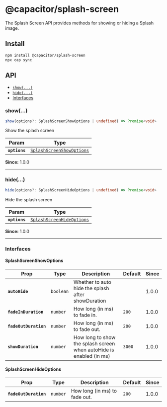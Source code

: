 # @capacitor/splash-screen

The Splash Screen API provides methods for showing or hiding a Splash image.

## Install

```bash
npm install @capacitor/splash-screen
npx cap sync
```

## API

<docgen-index>

* [`show(...)`](#show)
* [`hide(...)`](#hide)
* [Interfaces](#interfaces)

</docgen-index>

<docgen-api>
<!--Update the source file JSDoc comments and rerun docgen to update the docs below-->

### show(...)

```typescript
show(options?: SplashScreenShowOptions | undefined) => Promise<void>
```

Show the splash screen

| Param         | Type                                                                        |
| ------------- | --------------------------------------------------------------------------- |
| **`options`** | <code><a href="#splashscreenshowoptions">SplashScreenShowOptions</a></code> |

**Since:** 1.0.0

--------------------


### hide(...)

```typescript
hide(options?: SplashScreenHideOptions | undefined) => Promise<void>
```

Hide the splash screen

| Param         | Type                                                                        |
| ------------- | --------------------------------------------------------------------------- |
| **`options`** | <code><a href="#splashscreenhideoptions">SplashScreenHideOptions</a></code> |

**Since:** 1.0.0

--------------------


### Interfaces


#### SplashScreenShowOptions

| Prop                  | Type                 | Description                                                         | Default           | Since |
| --------------------- | -------------------- | ------------------------------------------------------------------- | ----------------- | ----- |
| **`autoHide`**        | <code>boolean</code> | Whether to auto hide the splash after showDuration                  |                   | 1.0.0 |
| **`fadeInDuration`**  | <code>number</code>  | How long (in ms) to fade in.                                        | <code>200</code>  | 1.0.0 |
| **`fadeOutDuration`** | <code>number</code>  | How long (in ms) to fade out.                                       | <code>200</code>  | 1.0.0 |
| **`showDuration`**    | <code>number</code>  | How long to show the splash screen when autoHide is enabled (in ms) | <code>3000</code> | 1.0.0 |


#### SplashScreenHideOptions

| Prop                  | Type                | Description                   | Default          | Since |
| --------------------- | ------------------- | ----------------------------- | ---------------- | ----- |
| **`fadeOutDuration`** | <code>number</code> | How long (in ms) to fade out. | <code>200</code> | 1.0.0 |

</docgen-api>

